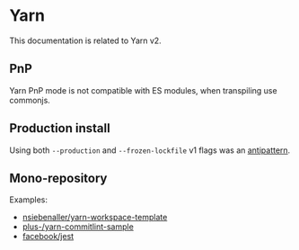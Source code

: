 # Yarn 

This documentation is related to Yarn v2.

## PnP

Yarn PnP mode is not compatible with ES modules, when transpiling use commonjs.

## Production install

Using both `--production` and `--frozen-lockfile` v1 flags was an [antipattern](https://github.com/yarnpkg/berry/issues/2253#issuecomment-748439061).

## Mono-repository

Examples:

- [nsiebenaller/yarn-workspace-template](https://github.com/nsiebenaller/yarn-workspace-template)
- [plus-/yarn-commitlint-sample](https://github.com/plus-/yarn-commitlint-sample)
- [facebook/jest](https://github.com/facebook/jest)
